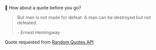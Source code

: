 📣 How about a quote before you go?

> But man is not made for defeat. A man can be destroyed but not defeated.
>
> <p>- Ernest Hemingway</p>

Quote requested from [Random Quotes API](https://github.com/lukePeavey/quotable)
